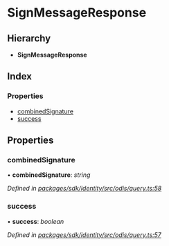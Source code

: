 # SignMessageResponse

## Hierarchy

* **SignMessageResponse**

## Index

### Properties

* [combinedSignature](_odis_query_.signmessageresponse.md#combinedsignature)
* [success](_odis_query_.signmessageresponse.md#success)

## Properties

### combinedSignature

• **combinedSignature**: _string_

_Defined in_ [_packages/sdk/identity/src/odis/query.ts:58_](https://github.com/celo-org/celo-monorepo/blob/master/packages/sdk/identity/src/odis/query.ts#L58)

### success

• **success**: _boolean_

_Defined in_ [_packages/sdk/identity/src/odis/query.ts:57_](https://github.com/celo-org/celo-monorepo/blob/master/packages/sdk/identity/src/odis/query.ts#L57)

